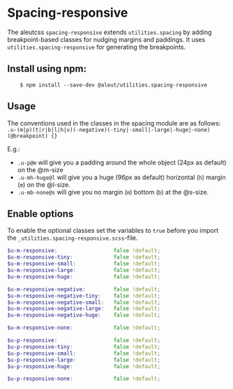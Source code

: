 # Spacing-responsive

The aleutcss `spacing-responsive` extends `utilities.spacing` by adding breakpoint-based classes for
nudging margins and paddings. It uses `utilities.spacing-responsive` for generating the breakpoints.


## Install using npm:

```ssh
    $ npm install --save-dev @aleut/utilities.spacing-responsive
```


## Usage
The conventions used in the classes in the spacing module are as follows:
    `.u-(m|p)(t|r|b|l|h|v)(-negative)(-tiny|-small|-large|-huge|-none)(@breakpoint) {}`

E.g.:

* `.u-p@m` will give you a padding around the whole object (24px as default) on the @m-size
* `.u-mh-huge@l` will give you a huge (96px as default) horizontal (`h`) margin (`m`) on the @l-size.
* `.u-mb-none@s` will give you no margin (`m`) bottom (`b`) at the @s-size.

## Enable options
To enable the optional classes set the variables to `true` before you import
the `_utilities.spacing-responsive.scss`-file.

```scss
$u-m-responsive:                  false !default;
$u-m-responsive-tiny:             false !default;
$u-m-responsive-small:            false !default;
$u-m-responsive-large:            false !default;
$u-m-responsive-huge:             false !default;

$u-m-responsive-negative:         false !default;
$u-m-responsive-negative-tiny:    false !default;
$u-m-responsive-negative-small:   false !default;
$u-m-responsive-negative-large:   false !default;
$u-m-responsive-negative-huge:    false !default;

$u-m-responsive-none:             false !default;

$u-p-responsive:                  false !default;
$u-p-responsive-tiny:             false !default;
$u-p-responsive-small:            false !default;
$u-p-responsive-large:            false !default;
$u-p-responsive-huge:             false !default;

$u-p-responsive-none:             false !default;
```

